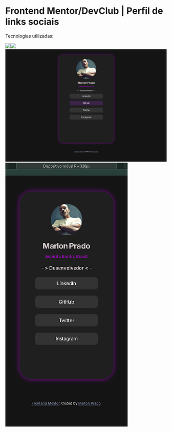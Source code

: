 <h1>Frontend Mentor/DevClub | Perfil de links sociais </h1>

<p>Tecnologias utilizadas:</p>
<img src="https://img.shields.io/badge/HTML5-E34F26?style=for-the-badge&logo=html5&logoColor=white"><img src="https://img.shields.io/badge/CSS3-1572B6?style=for-the-badge&logo=css3&logoColor=white">
<img src="https://github.com/marlonprado2025/Desafio-1-FrontendMentor/blob/main/img/desktop.PNG">
<img src="https://github.com/marlonprado2025/Desafio-1-FrontendMentor/blob/main/img/device.PNG">
